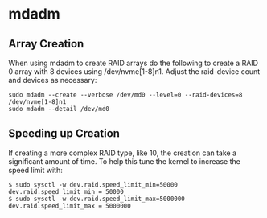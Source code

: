 # mdadm

## Array Creation
When using mdadm to create RAID arrays do the following to create a RAID 0 array with 8 devices using /dev/nvme[1-8]n1. Adjust the raid-device count and devices as necessary:

```
sudo mdadm --create --verbose /dev/md0 --level=0 --raid-devices=8 /dev/nvme[1-8]n1
sudo mdadm --detail /dev/md0
```

## Speeding up Creation
If creating a more complex RAID type, like 10, the creation can take a significant amount of time. To help this tune the kernel to increase the speed limit with:

```
$ sudo sysctl -w dev.raid.speed_limit_min=50000
dev.raid.speed_limit_min = 50000
$ sudo sysctl -w dev.raid.speed_limit_max=5000000
dev.raid.speed_limit_max = 5000000
```
